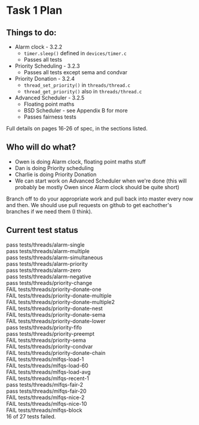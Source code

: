 Task 1 Plan
===========

Things to do:
-------------
* Alarm clock - 3.2.2
    * `timer.sleep()` defined in `devices/timer.c`
    * Passes all tests
* Priority Scheduling - 3.2.3
    * Passes all tests except sema and condvar
* Priority Donation - 3.2.4
    * `thread_set_priority()` in `threads/thread.c`
    * `thread_get_priority()` also in `threads/thread.c`
* Advanced Scheduler - 3.2.5
    * Floating point maths
    * BSD Scheduler - see Appendix B for more
    * Passes fairness tests

Full details on pages 16-26 of spec, in the sections listed.

Who will do what?
-----------------
* Owen is doing Alarm clock, floating point maths stuff
* Dan is doing Priority scheduling
* Charlie is doing Priority Donation
* We can start work on Advanced Scheduler when we're done (this will probably be mostly Owen since Alarm clock should be quite short)

Branch off to do your appropriate work and pull back into master every now and then. We should use pull requests on github to get eachother's branches if we need them (I think).

Current test status
-------------------
pass tests/threads/alarm-single  
pass tests/threads/alarm-multiple  
pass tests/threads/alarm-simultaneous  
pass tests/threads/alarm-priority  
pass tests/threads/alarm-zero  
pass tests/threads/alarm-negative  
pass tests/threads/priority-change  
FAIL tests/threads/priority-donate-one  
FAIL tests/threads/priority-donate-multiple  
FAIL tests/threads/priority-donate-multiple2  
FAIL tests/threads/priority-donate-nest  
FAIL tests/threads/priority-donate-sema  
FAIL tests/threads/priority-donate-lower  
pass tests/threads/priority-fifo  
pass tests/threads/priority-preempt  
FAIL tests/threads/priority-sema  
FAIL tests/threads/priority-condvar  
FAIL tests/threads/priority-donate-chain  
FAIL tests/threads/mlfqs-load-1  
FAIL tests/threads/mlfqs-load-60  
FAIL tests/threads/mlfqs-load-avg  
FAIL tests/threads/mlfqs-recent-1  
pass tests/threads/mlfqs-fair-2  
pass tests/threads/mlfqs-fair-20  
FAIL tests/threads/mlfqs-nice-2  
FAIL tests/threads/mlfqs-nice-10  
FAIL tests/threads/mlfqs-block  
16 of 27 tests failed.
